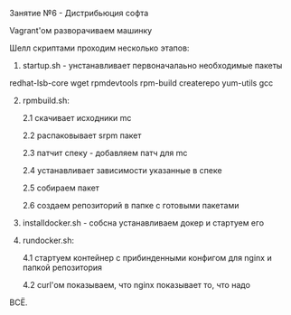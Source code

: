 Занятие №6 - Дистрибьюция софта

Vagrant'ом разворачиваем машинку

Шелл скриптами проходим несколько этапов:

1. startup.sh - унстанавливает первоначалаьно необходимые пакеты

  redhat-lsb-core wget rpmdevtools rpm-build createrepo yum-utils gcc

2. rpmbuild.sh:

    2.1 скачивает исходники mc
  
    2.2 распаковывает srpm пакет
  
    2.3 патчит спеку - добавляем патч для mc
  
    2.4 устанавливает зависимости указанные в спеке
  
    2.5 собираем пакет 
  
    2.6 создаем репозиторий в папке с готовыми пакетами
  
3. installdocker.sh - собсна устанавливаем докер и стартуем его

4. rundocker.sh:

    4.1 стартуем контейнер с прибинденными конфигом для nginx и папкой репозитория
  
    4.2 curl'ом показываем, что nginx показывает то, что надо
  

ВСЁ.

